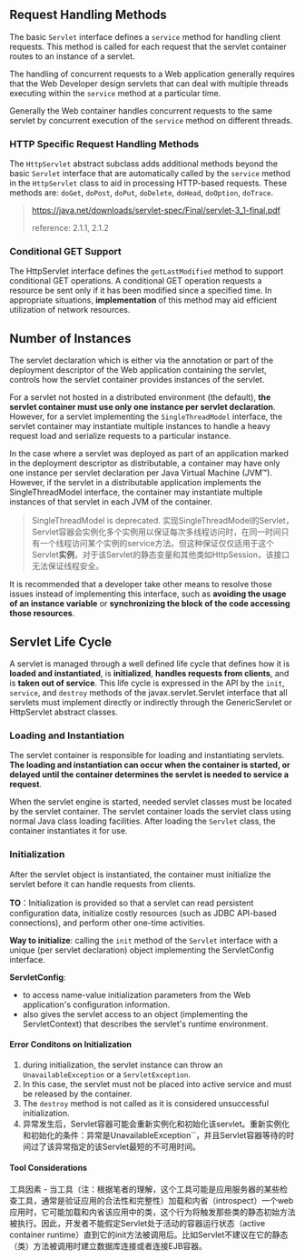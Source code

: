 ## Request Handling Methods

The basic ``Servlet`` interface defines a ``service`` method for handling client requests. This method is called for each request that the servlet container routes to an instance of a servlet.

The handling of concurrent requests to a Web application generally requires that the Web Developer design servlets that can deal with multiple threads executing within the ``service`` method at a particular time.

Generally the Web container handles concurrent requests to the same servlet by concurrent execution of the ``service`` method on different threads.

### HTTP Specific Request Handling Methods

The ``HttpServlet`` abstract subclass adds additional methods beyond the basic ``Servlet`` interface that are automatically called by the ``service`` method in the ``HttpServlet`` class to aid in processing HTTP-based requests. These methods are: ``doGet``, ``doPost``, ``doPut``, ``doDelete``, ``doHead``, ``doOption``, ``doTrace``.

> https://java.net/downloads/servlet-spec/Final/servlet-3_1-final.pdf
>
> reference: 2.1.1, 2.1.2

### Conditional GET Support

The HttpServlet interface defines the ``getLastModified`` method to support conditional GET operations. A conditional GET operation requests a resource be sent only if it has been modified since a specified time. In appropriate situations, **implementation** of this method may aid efficient utilization of network resources.

## Number of Instances

The servlet declaration which is either via the annotation or part of the deployment descriptor of the Web
application containing the servlet, controls how the servlet container provides instances of the servlet.

For a servlet not hosted in a distributed environment (the default), **the servlet container must use only one instance per servlet declaration**. However, for a servlet implementing the ``SingleThreadModel`` interface, the servlet container may instantiate multiple instances to handle a heavy request load and serialize requests to a particular instance.

In the case where a servlet was deployed as part of an application marked in the deployment descriptor as distributable, a container may have only one instance per servlet declaration per Java Virtual Machine (JVM™). However, if the servlet in a distributable application implements the SingleThreadModel interface, the container may instantiate multiple instances of that servlet in each JVM of the container.

> SingleThreadModel is deprecated. 实现SingleThreadModel的Servlet，Servlet容器会实例化多个实例用以保证每次多线程访问时，在同一时间只有一个线程访问某个实例的service方法。但这种保证仅仅适用于这个Servlet**实例**，对于该Servlet的静态变量和其他类如HttpSession，该接口无法保证线程安全。

It is recommended that a developer take other means to resolve those issues instead of implementing this interface, such as **avoiding the usage of an instance variable** or **synchronizing the block of the code accessing those resources**.

## Servlet Life Cycle

A servlet is managed through a well defined life cycle that defines how it is **loaded and instantiated**, is **initialized**, **handles requests from clients**, and is **taken out of service**. This life cycle is expressed in the API by the ``init``, ``service``, and ``destroy`` methods of the javax.servlet.Servlet interface that all servlets must implement directly or indirectly through the GenericServlet or HttpServlet abstract classes.

###  Loading and Instantiation

The servlet container is responsible for loading and instantiating servlets. **The loading and instantiation can occur when the container is started, or delayed until the container determines the servlet is needed to service a request**.

When the servlet engine is started, needed servlet classes must be located by the servlet container. The servlet container loads the servlet class using normal Java class loading facilities. After loading the ``Servlet`` class, the container instantiates it for use.

### Initialization

After the servlet object is instantiated, the container must initialize the servlet before it can handle requests from clients. 

**TO**：Initialization is provided so that a servlet can read persistent configuration data, initialize costly resources (such as JDBC API-based connections), and perform other one-time activities.

**Way to initialize**: calling the ``init`` method of the ``Servlet`` interface with a unique (per servlet declaration) object implementing the ServletConfig interface.

**ServletConfig**: 
- to access name-value initialization parameters from the Web application's configuration information. 
- also gives the servlet access to an object (implementing the ServletContext) that describes the servlet's runtime environment.

#### Error Conditons on Initialization

1. during initialization, the servlet instance can throw an ``UnavailableException`` or a ``ServletException``. 
2. In this case, the servlet must not be placed into active service and must be released by the container.
3. The ``destroy`` method is not called as it is considered unsuccessful initialization.
4. 异常发生后，Servlet容器可能会重新实例化和初始化该servlet。重新实例化和初始化的条件：异常是UnavailableException``，并且Servlet容器等待的时间过了该异常指定的该Servlet最短的不可用时间。

#### Tool Considerations

工具因素 - 当工具（注：根据笔者的理解，这个工具可能是应用服务器的某些检查工具，通常是验证应用的合法性和完整性）加载和内省（introspect）一个web应用时，它可能加载和内省该应用中的类，这个行为将触发那些类的静态初始方法被执行。因此，开发者不能假定Servlet处于活动的容器运行状态（active container runtime）直到它的init方法被调用后。比如Servlet不建议在它的静态（类）方法被调用时建立数据库连接或者连接EJB容器。